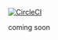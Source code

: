 [![CircleCI](https://circleci.com/gh/navikt/helse-spenn/tree/master.svg?style=svg)](https://circleci.com/gh/navikt/helse-spenn/tree/master)

coming soon


